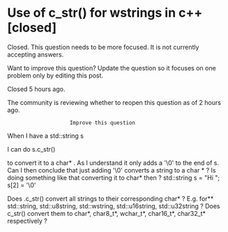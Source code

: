 
# Use of c_str() for wstrings in c++ [closed]







Closed. This question needs to be more focused. It is not currently accepting answers.
                        
                    










Want to improve this question? Update the question so it focuses on one problem only by editing this post.


Closed 5 hours ago.


The community is reviewing whether to reopen this question as of 2 hours ago.





                        Improve this question
                    



When I have a
std::string s 

I can do
s.c_str() 

to convert it to a char* . As I understand it only adds a '\0' to the end of s.
Can I then conclude that just adding '\0' converts a string to a char * ?
Is doing something like that converting it to char* then ?
std::string s = "Hi ";
s[2] = '\0'

Does .c_str() convert all strings to their corresponding char* ? E.g.  for** std::string,    std::u8string,    std::wstring,   std::u16string,   std::u32string ? Does c_str() convert them to  char*,   char8_t*,   wchar_t*,   char16_t*,   char32_t* respectively ?

        